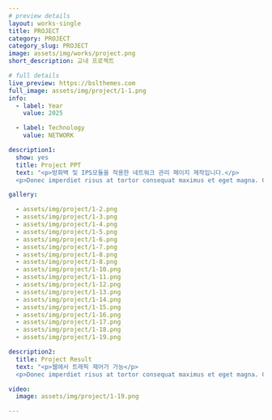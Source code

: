 ```yaml
---
# preview details
layout: works-single
title: PROJECT
category: PROJECT
category_slug: PROJECT
image: assets/img/works/project.png
short_description: 교내 프로젝트

# full details
live_preview: https://bslthemes.com
full_image: assets/img/project/1-1.png
info:
  - label: Year
    value: 2025

  - label: Technology
    value: NETWORK

description1:
  show: yes
  title: Project PPT
  text: "<p>방화벽 및 IPS모듈을 적용한 네트워크 관리 페이지 제작입니다.</p>
  <p>Donec imperdiet risus at tortor consequat maximus et eget magna. Cras ornare sagittis augue, id sollicitudin justo tristique ut. Nullam ex enim, euismod vel bibendum ultrices, fringilla vel eros. Donec euismod leo lectus, et euismod metus euismod sed. Quisque quis suscipit ipsum, at pellentesque velit. Duis a congue sem.</p>"

gallery:

  - assets/img/project/1-2.png
  - assets/img/project/1-3.png
  - assets/img/project/1-4.png
  - assets/img/project/1-5.png
  - assets/img/project/1-6.png
  - assets/img/project/1-7.png
  - assets/img/project/1-8.png
  - assets/img/project/1-8.png
  - assets/img/project/1-10.png
  - assets/img/project/1-11.png
  - assets/img/project/1-12.png
  - assets/img/project/1-13.png
  - assets/img/project/1-14.png
  - assets/img/project/1-15.png
  - assets/img/project/1-16.png
  - assets/img/project/1-17.png
  - assets/img/project/1-18.png
  - assets/img/project/1-19.png

description2:
  title: Project Result
  text: "<p>웹에서 트래픽 제어가 가능</p>
  <p>Donec imperdiet risus at tortor consequat maximus et eget magna. Cras ornare sagittis augue, id sollicitudin justo tristique ut. Nullam ex enim, euismod vel bibendum ultrices, fringilla vel eros. Donec euismod leo lectus, et euismod metus euismod sed. Quisque quis suscipit ipsum, at pellentesque velit. Duis a congue sem.</p>"

video:
  image: assets/img/project/1-19.png

---
```

